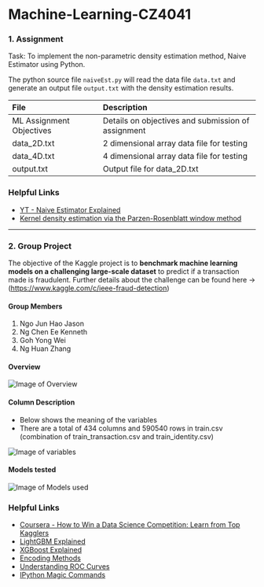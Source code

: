 # Machine-Learning-CZ4041

<h3>1. Assignment</h3>

Task: To implement the non-parametric density estimation method, Naive Estimator using Python.

The python source file ```naiveEst.py``` will read the data file ```data.txt``` and generate an output file ```output.txt``` with the density 
estimation results. 

| File       | Description           |
| :------------- |:-------------|
| ML Assignment Objectives     | Details on objectives and submission of assignment |
| data_2D.txt | 2 dimensional array data file for testing      |
| data_4D.txt    | 4 dimensional array data file for testing      |
| output.txt    | Output file for data_2D.txt      |

<h3>Helpful Links</h3>

- [YT - Naive Estimator Explained](https://www.youtube.com/watch?v=5xXTFvPor6U)
- [Kernel density estimation via the Parzen-Rosenblatt window method](https://sebastianraschka.com/Articles/2014_kernel_density_est.html)

---

<h3>2. Group Project</h3>

The objective of the Kaggle project is to <b>benchmark machine learning models on a challenging large-scale dataset</b> to predict if a transaction made is fraudulent.
Further details about the challenge can be found here -> (https://www.kaggle.com/c/ieee-fraud-detection)

<h4>Group Members</h4>

1. Ngo Jun Hao Jason
2. Ng Chen Ee Kenneth
3. Goh Yong Wei
4. Ng Huan Zhang


<h4>Overview</h4>

![Image of Overview](https://i.imgur.com/i6aWW4U.jpg)

<h4>Column Description</h4>

- Below shows the meaning of the variables
- There are a total of 434 columns and 590540 rows in train.csv (combination of train_transaction.csv and train_identity.csv)

![Image of variables](https://i.imgur.com/3JoFNI5.jpg)



<h4>Models tested</h4>

![Image of Models used](https://i.imgur.com/7QmgmT9.jpg)

<h3>Helpful Links</h3>

- [Coursera - How to Win a Data Science Competition: Learn from Top Kagglers](https://www.coursera.org/learn/competitive-data-science)
- [LightGBM Explained](https://towardsdatascience.com/lightgbm-800340f21415)
- [XGBoost Explained](https://towardsdatascience.com/xgboost-b736c2ab10ce)
- [Encoding Methods](https://medium.com/data-design/visiting-categorical-features-and-encoding-in-decision-trees-53400fa65931)
- [Understanding ROC Curves](http://www.navan.name/roc/)
- [IPython Magic Commands](https://ipython.readthedocs.io/en/stable/interactive/magics.html)
